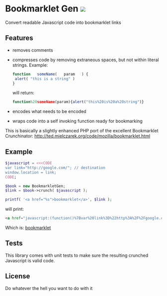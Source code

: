 # Bookmarklet Gen [![](https://travis-ci.org/ozh/bookmarkletgen.svg?branch=master)](https://travis-ci.org/ozh/bookmarkletgen)

Convert readable Javascript code into bookmarklet links

## Features

- removes comments

- compresses code by removing extraneous spaces, but not within literal strings.
  Example:
    ```javascript
  function   someName(   param   ) {
     alert( "this is a string" )
  }
    ```
  will return:
    ```javascript
  function%20someName(param){alert("this%20is%20a%20string")}
    ```
- encodes what needs to be encoded

- wraps code into a self invoking function ready for bookmarking

This is basically a slightly enhanced PHP port of the excellent Bookmarklet Crunchinator: 
http://ted.mielczarek.org/code/mozilla/bookmarklet.html

## Example

```php
$javascript = <<<CODE
var link="http://google.com/"; // destination
window.location = link;
CODE;

$book = new BookmarkletGen;
$link = $book->crunch( $javascript );

printf( '<a href="%s">bookmarklet</a>', $link );
```

will print:

```html
<a href="javascript:(function()%7Bvar%20link%3D%22http%3A%2F%2Fgoogle.com%2F%22%3Bwindow.location%3Dlink%3B%7D)()%3B">bookmarklet</a>
```

Which is: <a href="javascript:(function()%7Bvar%20link%3D%22http%3A%2F%2Fgoogle.com%2F%22%3Bwindow.location%3Dlink%3B%7D)()%3B">bookmarklet</a>

## Tests

This library comes with unit tests to make sure the resulting crunched Javascript is valid code.

## License

Do whatever the hell you want to do with it




